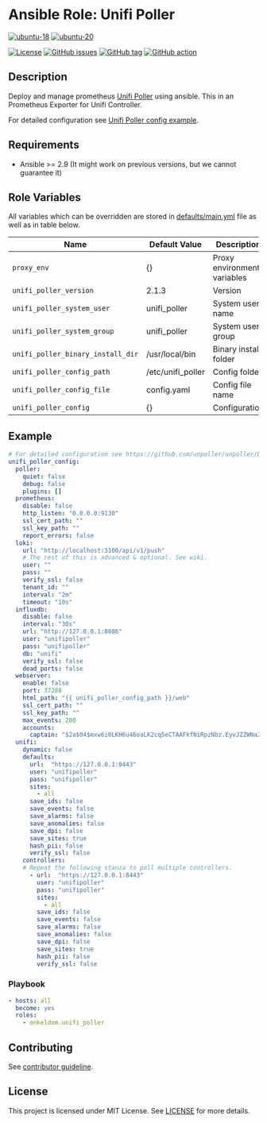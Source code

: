 # Ansible Role: Unifi Poller

[![ubuntu-18](https://img.shields.io/badge/ubuntu-18.x-orange?style=flat&logo=ubuntu)](https://ubuntu.com/)
[![ubuntu-20](https://img.shields.io/badge/ubuntu-20.x-orange?style=flat&logo=ubuntu)](https://ubuntu.com/)

[![License](https://img.shields.io/badge/license-MIT%20License-brightgreen.svg?style=flat)](https://opensource.org/licenses/MIT)
[![GitHub issues](https://img.shields.io/github/issues/OnkelDom/ansible-role-unifi-poller?style=flat)](https://github.com/OnkelDom/ansible-role-unifi-poller/issues)
[![GitHub tag](https://img.shields.io/github/tag/OnkelDom/ansible-role-unifi-poller.svg?style=flat)](https://github.com/OnkelDom/ansible-role-unifi-poller/tags)
[![GitHub action](https://github.com/OnkelDom/ansible-role-unifi-poller/workflows/ansible-lint/badge.svg)](https://github.com/OnkelDom/ansible-role-unifi-poller)

## Description

Deploy and manage prometheus [Unifi Poller](https://github.com/unpoller/unpoller/) using ansible. This in an Prometheus Exporter for Unifi Controller.

For detailed configuration see [Unifi Poller config example](https://github.com/unpoller/unpoller/blob/master/examples/up.json.example).

## Requirements

- Ansible >= 2.9 (It might work on previous versions, but we cannot guarantee it)

## Role Variables

All variables which can be overridden are stored in [defaults/main.yml](defaults/main.yml) file as well as in table below.

| Name           | Default Value | Description                        |
| -------------- | ------------- | -----------------------------------|
| `proxy_env` | {} | Proxy environment variables |
| `unifi_poller_version` | 2.1.3 | Version | 
| `unifi_poller_system_user` | unifi_poller | System user name |
| `unifi_poller_system_group` | unifi_poller | System user group |
| `unifi_poller_binary_install_dir` | /usr/local/bin | Binary install folder |
| `unifi_poller_config_path` | /etc/unifi_poller | Config folder |
| `unifi_poller_config_file` | config.yaml | Config file name |
| `unifi_poller_config` | {} | Configuration |

## Example
```yaml
# For detailed configuration see https://github.com/unpoller/unpoller/blob/master/examples/up.json.example
unifi_poller_config:
  poller:
    quiet: false
    debug: false
    plugins: []
  prometheus:
    disable: false
    http_listen: "0.0.0.0:9130"
    ssl_cert_path: ""
    ssl_key_path: ""
    report_errors: false
  loki:
    url: "http://localhost:3100/api/v1/push"
    # The rest of this is advanced & optional. See wiki.
    user: ""
    pass: ""
    verify_ssl: false
    tenant_id: ""
    interval: "2m"
    timeout: "10s"
  influxdb:
    disable: false
    interval: "30s"
    url: "http://127.0.0.1:8086"
    user: "unifipoller"
    pass: "unifipoller"
    db: "unifi"
    verify_ssl: false
    dead_ports: false
  webserver:
    enable: false
    port: 37288
    html_path: "{{ unifi_poller_config_path }}/web"
    ssl_cert_path: ""
    ssl_key_path: ""
    max_events: 200
    accounts:
      captain: "$2a$04$mxw6i0LKH6u46oaLK2cq5eCTAAFkfNiRpzNbz.EyvJZZWNa2FzIlS"
  unifi:
    dynamic: false
    defaults:
      url:  "https://127.0.0.1:8443"
      user: "unifipoller"
      pass: "unifipoller"
      sites:
        - all
      save_ids: false
      save_events: false
      save_alarms: false
      save_anomalies: false
      save_dpi: false
      save_sites: true
      hash_pii: false
      verify_ssl: false
    controllers:
    # Repeat the following stanza to poll multiple controllers.
      - url:  "https://127.0.0.1:8443"
        user: "unifipoller"
        pass: "unifipoller"
        sites:
          - all
        save_ids: false
        save_events: false
        save_alarms: false
        save_anomalies: false
        save_dpi: false
        save_sites: true
        hash_pii: false
        verify_ssl: false
```

### Playbook

```yaml
- hosts: all
  become: yes
  roles:
    - onkeldom.unifi_poller
```

## Contributing

See [contributor guideline](CONTRIBUTING.md).

## License

This project is licensed under MIT License. See [LICENSE](/LICENSE) for more details.

